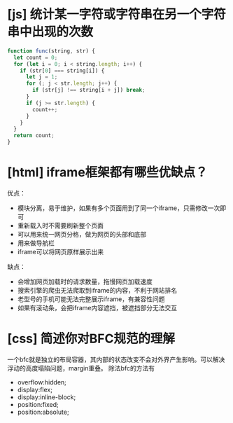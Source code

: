 # [js] 统计某一字符或字符串在另一个字符串中出现的次数

```javascript
function func(string, str) {
  let count = 0;
  for (let i = 0; i < string.length; i++) {
    if (str[0] === string[i]) {
      let j = 1;
      for (; j < str.length; j++) {
        if (str[j] !== string[i + j]) break;
      }
      if (j >= str.length) {
        count++;
      }
    }
  }
  return count;
}

```

# [html] iframe框架都有哪些优缺点？

优点：
- 模块分离，易于维护，如果有多个页面用到了同一个iframe，只需修改一次即可
- 重新载入时不需要刷新整个页面
- 可以用来统一网页分格，做为网页的头部和底部
- 用来做导航栏
- iframe可以将网页原样展示出来

缺点：
- 会增加网页加载时的请求数量，拖慢网页加载速度
- 搜索引擎的爬虫无法爬取到iframe的内容，不利于网站排名
- 老型号的手机可能无法完整展示iframe，有兼容性问题
- 如果有滚动条，会把iframe内容遮挡，被遮挡部分无法交互

# [css] 简述你对BFC规范的理解

一个bfc就是独立的布局容器，其内部的状态改变不会对外界产生影响。可以解决浮动的高度塌陷问题，margin重叠。
除法bfc的方法有
- overflow:hidden;
- display:flex;
- display:inline-block;
- position:fixed;
- position:absolute;
